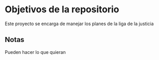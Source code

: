 # Objetivos de la repositorio

Este proyecto se encarga de manejar los planes de la liga de la justicia

## Notas
Pueden hacer lo que quieran


